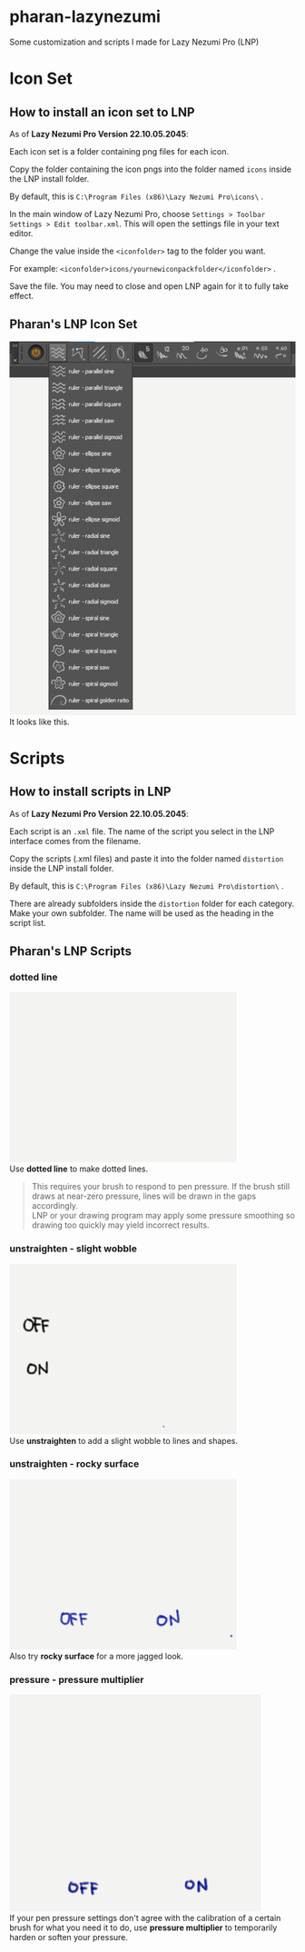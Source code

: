 # pharan-lazynezumi
Some customization and scripts I made for Lazy Nezumi Pro (LNP)


# Icon Set
## How to install an icon set to LNP
As of **Lazy Nezumi Pro Version 22.10.05.2045**:

Each icon set is a folder containing png files for each icon.

Copy the folder containing the icon pngs into the folder named `icons` inside the LNP install folder.

By default, this is `C:\Program Files (x86)\Lazy Nezumi Pro\icons\` .

In the main window of Lazy Nezumi Pro, choose `Settings > Toolbar Settings > Edit toolbar.xml`. This will open the settings file in your text editor. 

Change the value inside the `<iconfolder>` tag to the folder you want.

For example: `<iconfolder>icons/yournewiconpackfolder</iconfolder>` .

Save the file. You may need to close and open LNP again for it to fully take effect.

## Pharan's LNP Icon Set
![](docimg/iconset-pharan.png)  
It looks like this.  


# Scripts
## How to install scripts in LNP
As of **Lazy Nezumi Pro Version 22.10.05.2045**:

Each script is an `.xml` file.
The name of the script you select in the LNP interface comes from the filename.

Copy the scripts (.xml files) and paste it into the folder named `distortion` inside the LNP install folder.

By default, this is `C:\Program Files (x86)\Lazy Nezumi Pro\distortion\` .

There are already subfolders inside the `distortion` folder for each category. Make your own subfolder. The name will be used as the heading in the script list.


## Pharan's LNP Scripts
### dotted line
![](docimg/scripts-dotted-line.gif)  
Use **dotted line** to make dotted lines.  
> This requires your brush to respond to pen pressure. If the brush still draws at near-zero pressure, lines will be drawn in the gaps accordingly.  
> LNP or your drawing program may apply some pressure smoothing so drawing too quickly may yield incorrect results.


### unstraighten - slight wobble
![](docimg/scripts-unstraighten-slightwobble.gif)  
Use **unstraighten** to add a slight wobble to lines and shapes.


### unstraighten - rocky surface
![](docimg/scripts-wobble-jagged.gif)  
Also try **rocky surface** for a more jagged look.


### pressure - pressure multiplier
![](docimg/scripts-pressure-pressuremultiplier.gif)  
If your pen pressure settings don't agree with the calibration of a certain brush for what you need it to do, use **pressure multiplier** to temporarily harden or soften your pressure.
